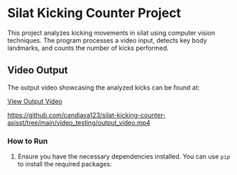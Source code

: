 # Silat Kicking Counter Project

This project analyzes kicking movements in silat using computer vision techniques. The program processes a video input, detects key body landmarks, and counts the number of kicks performed.

## Video Output

The output video showcasing the analyzed kicks can be found at:

[View Output Video](./video_testing/output_video.mp4)

https://github.com/candjaya123/silat-kicking-counter-asisst/tree/main/video_testing/output_video.mp4
### How to Run

1. Ensure you have the necessary dependencies installed. You can use `pip` to install the required packages:
